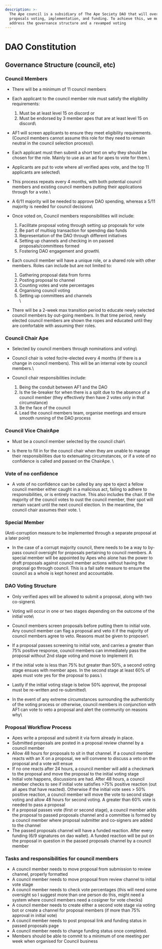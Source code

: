 ```yaml
---
description: >-
  The Ape council is a subsidiary of The Ape Society DAO that will oversee
  proposals voting, implementation, and funding. To achieve this, we must
  address the governance structure and a revamped voting
---
```


# DAO Constitution

## Governance Structure (council, etc)

### Council Members

* There will be a minimum of 11 council members\
  &#x20;
* Each applicant to the council member role must satisfy the eligibility requirements:
  1. Must be at least level 15 on discord or
  2. Must be endorsed by 3 member apes that are at least level 15 on discord\

* AF1 will screen applicants to ensure they meet eligibility requirements. (Council members cannot assume this role for they need to remain neutral in the council selection process)\

* Each applicant must then submit a short text on why they should be chosen for the role. Mainly to use as an ad for apes to vote for them.\

* Applicants are put to vote where all verified apes vote, and the top 11 applicants are selected\

* This process repeats every 4 months, with both potential council members and existing council members putting their applications through for a vote.\

* A 6/11 majority will be needed to approve DAO spending, whereas a 5/11 majority is needed for council decisions\

* Once voted on, Council members responsibilities will include:
  1. Facilitate proposal voting through setting up proposals for vote
  2. Be part of multisig transaction for spending dao funds
  3. Representation of the DAO through different initiatives
  4. Setting up channels and checking in on passed proposals/committees formed
  5. Fostering DAO engagement and growth\

* Each council member will have a unique role, or a shared role with other members. Roles can include but are not limited to:
  1. Gathering proposal data from forms
  2. Posting proposal to channel
  3. Counting votes and vote percentages
  4. Organising council voting
  5. Setting up committees and channels\
     \

* There will be a 2-week max transition period to educate newly selected council members by out-going members. In that time period, newly elected council members are shown the ropes and educated until they are comfortable with assuming their roles.

### Council Chair Ape

* Selected by council members through nominations and voting\

* Council chair is voted for/re-elected every 4 months (if there is a change in council members). This will be an internal vote by council members.\

* Council chair responsibilities include:
  1. Being the conduit between AF1 and the DAO
  2. Is the tie-breaker for when there is a split due to the absence of a council member (they effectively then have 2 votes only in that circumstance)
  3. Be the face of the council
  4. Lead the council members team, organise meetings and ensure smooth running of the DAO process

### Council Vice ChairApe

* Must be a council member selected by the council chair\

* Is there to fill in for the council chair when they are unable to manage their responsibilities due to extenuating circumstances, or if a vote of no confidence is called and passed on the ChairApe. \


### Vote of no confidence

* A vote of no confidence can be called by any ape to eject a fellow council member either caught in a malicious act, failing to adhere to responsibilities, or is entirely inactive. This also includes the chair. If the majority of the council votes to oust the council member, their spot will remain vacant until the next council election. In the meantime, the council chair assumes their vote. \


### Special Member&#x20;

(Anti-corruption measure to be implemented through a separate proposal at a later point)

* In the case of a corrupt majority council, there needs to be a way to by-pass council oversight for proposals pertaining to council members. A special member will be appointed by Apes who alone has the power to draft proposals against council member actions without having the proposal go through council. This is a fail safe measure to ensure the council as a whole is kept honest and accountable.&#x20;

### DAO Voting Structure

* Only verified apes will be allowed to submit a proposal, along with two co-signers\

* Voting will occur in one or two stages depending on the outcome of the initial vote\

* Council members screen proposals before putting them to initial vote. Any council member can flag a proposal and veto it if the majority of council members agree to veto. Reasons must be given to proposer\

* If a proposal passes screening to initial vote, and carries a greater than 75% positive response, council members can immediately pass the proposal without 2nd stage voting and move to implement it\

* If the initial vote is less than 75% but greater than 50%, a second voting stage ensues with member apes. In the second stage at least 60% of apes must vote yes for the proposal to pass.\

* Lastly if the initial voting stage is below 50% approval, the proposal must be re-written and re-submitted\

* In the event of any extreme circumstances surrounding the authenticity of the voting process or otherwise, council members in conjunction with AF1 can vote to veto a proposal and alert the community on reasons why\


### Proposal Workflow Process &#x20;

* Apes write a proposal and submit it via form already in place.
* Submitted proposals are posted in a proposal review channel by a council member&#x20;
* Allow 48 hours for proposals to sit in that channel. If a council member reacts with an X on a proposal, we will convene to discuss a veto on the proposal and a vote will ensue&#x20;
* If no one reacts after 24 hours, a council member will add a checkmark to the proposal and move the proposal to the initial voting stage&#x20;
* Initial vote happens, discussions are had. After 48 hours, a council member checks to see if initial vote satisfies >75% positive reaction (out all apes that have reacted). Otherwise if the initial vote sees > 50% positive reaction, a council member will move the vote to second stage voting and allow 48 hours for second voting. A greater than 60% vote is needed to pass a proposal&#x20;
* If a proposal passes vote (first or second stage), a council member adds the proposal to passed proposals channel and a committee is formed by a council member where proposal submitter and co-signers are added to the channel&#x20;
* The passed proposals channel will have a funded reaction. After every funding (6/9 signatures on dao wallet). A funded reaction will be put on the proposal in question in the passed proposals channel by a council member&#x20;

### Tasks and responsibilities for council members

* A council member needs to move proposal from submission to review channel, properly formatted&#x20;
* A council member needs to move proposal from review channel to initial vote stage&#x20;
* A council member needs to check vote percentages (this will need some oversight so I suggest more than one person do this, might need a system where council members need a cosigner for vote checks)&#x20;
* A council member needs to create either a second vote stage via voting bot or create a channel for proposal members (if more than 75% approval in initial vote)&#x20;
* A council member needs to post proposal link and funding status in passed proposals page&#x20;
* A council member needs to change funding status once completed.
* Members should be able to commit to a minimum of one meeting per week when organised for Council business
